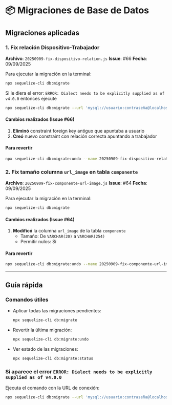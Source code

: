 # 📦 Migraciones de Base de Datos

## Migraciones aplicadas

### 1. Fix relación Dispositivo-Trabajador

**Archivo**: `20250909-fix-dispositivo-relation.js`
**Issue**: #66
**Fecha**: 09/09/2025

Para ejecutar la migración en la terminal:

```bash
npx sequelize-cli db:migrate
```

Si le diera el error: `ERROR: Dialect needs to be explicitly supplied as of v4.0.0`
entonces ejecute

```bash
npx sequelize-cli db:migrate --url 'mysql://usuario:contraseña@localhost:3306/base_de_datos'
```

#### Cambios realizados (Issue #66)

1. **Eliminó** constraint foreign key antiguo que apuntaba a usuario
2. **Creó** nuevo constraint con relación correcta apuntando a trabajador

#### Para revertir

```bash
npx sequelize-cli db:migrate:undo --name 20250909-fix-dispositivo-relation
```


### 2. Fix tamaño columna `url_image` en tabla `componente`

**Archivo**: `20250909-fix-componente-url-image.js`
**Issue**: #64
**Fecha**: 09/09/2025

Para ejecutar la migración en la terminal:

```bash
npx sequelize-cli db:migrate
```

#### Cambios realizados (Issue #64)

1. **Modificó** la columna `url_image` de la tabla `componente`
   - Tamaño: De `VARCHAR(20)` a `VARCHAR(254)`
   - Permitir nulos: Sí

#### Para revertir

```bash
npx sequelize-cli db:migrate:undo --name 20250909-fix-componente-url-image
```

---

## Guía rápida

### Comandos útiles

- Aplicar todas las migraciones pendientes:
  ```bash
  npx sequelize-cli db:migrate
  ```

- Revertir la última migración:
  ```bash
  npx sequelize-cli db:migrate:undo
  ```

- Ver estado de las migraciones:
  ```bash
  npx sequelize-cli db:migrate:status
  ```

### Si aparece el error `ERROR: Dialect needs to be explicitly supplied as of v4.0.0`

Ejecuta el comando con la URL de conexión:

```bash
npx sequelize-cli db:migrate --url 'mysql://usuario:contraseña@localhost:3306/base_de_datos'